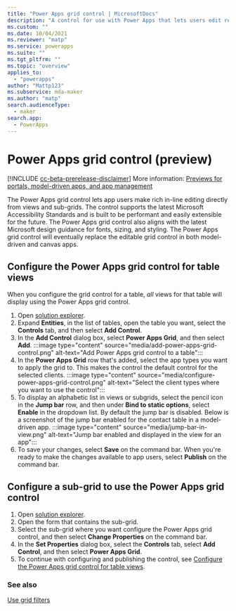 ```yaml
---
title: "Power Apps grid control | MicrosoftDocs"
description: "A control for use with Power Apps that lets users edit records directly from a view or sub-grid"
ms.custom: ""
ms.date: 10/04/2021
ms.reviewer: "matp"
ms.service: powerapps
ms.suite: ""
ms.tgt_pltfrm: ""
ms.topic: "overview"
applies_to: 
  - "powerapps"
author: "Mattp123"
ms.subservice: mda-maker
ms.author: "matp"
search.audienceType: 
  - maker
search.app: 
  - PowerApps
---
```

# Power Apps grid control (preview)

[!INCLUDE [cc-beta-prerelease-disclaimer](../../includes/cc-beta-prerelease-disclaimer.md)] More information: [Previews for portals, model-driven apps, and app management](/power-platform/admin/preview-environments#portals-model-driven-apps-and-app-management)

The Power Apps grid control lets app users make rich in-line editing directly from views and sub-grids. The control supports the latest Microsoft Accessibility Standards and is built to be performant and easily extensible for the future. The Power Apps grid control also aligns with the latest Microsoft design guidance for fonts, sizing, and styling. The Power Apps grid control will eventually replace the editable grid control in both model-driven and canvas apps.

## Configure the Power Apps grid control for table views

When you configure the grid control for a table, *all* views for that table will display using the Power Apps grid control.

1. Open [solution explorer](powerapps/maker/model-driven-apps/advanced-navigation.md#solution-explorer).
1. Expand **Entities**, in the list of tables, open the table you want, select the **Controls** tab, and then select **Add Control**.
1. In the **Add Control** dialog box, select **Power Apps Grid**, and then select **Add**.
   :::image type="content" source="media/add-power-apps-grid-control.png" alt-text="Add Power Apps grid control to a table":::
1. In the **Power Apps Grid** row that's added, select the app types you want to apply the grid to. This makes the control the default control for the selected clients.
   :::image type="content" source="media/configure-power-apps-grid-control.png" alt-text="Select the client types where you want to use the control":::
1. To display an alphabetic list in views or subgrids, select the pencil icon in the **Jump bar** row, and then under **Bind to static options**, select **Enable** in the dropdown list. By default the jump bar is disabled. Below is a screenshot of the jump bar enabled for the contact table in a model-driven app.
   :::image type="content" source="media/jump-bar-in-view.png" alt-text="Jump bar enabled and displayed in the view for an app":::
1. To save your changes, select **Save** on the command bar. When you're ready to make the changes available to app users, select **Publish** on the command bar.

## Configure a sub-grid to use the Power Apps grid control

1. Open [solution explorer](powerapps/maker/model-driven-apps/advanced-navigation.md#solution-explorer).
1. Open the form that contains the sub-grid.
1. Select the sub-grid where you want configure the Power Apps grid control, and then select **Change Properties** on the command bar.
1. In the **Set Properties** dialog box, select the **Controls** tab, select **Add Control**, and then select **Power Apps Grid**. 
1. To continue with configuring and publishing the control, see [Configure the Power Apps grid control for table views](#configure-the-power-apps-grid-control-for-table-views).

### See also

[Use grid filters](../../user/grid-filters.md)